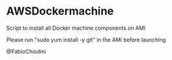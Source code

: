 # AWSDockermachine
Script to install all Docker machine components on AMI

Please run "sudo yum install -y git" in the AMi before launching 

@FabioChiodini

